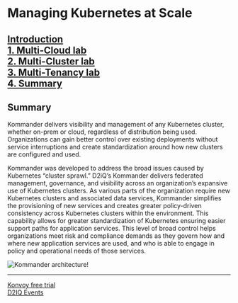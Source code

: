 # Managing Kubernetes at Scale

[Introduction](https://github.com/mesosphere/kommander-workshop-student/blob/master/README.md#introduction)  
[1. Multi-Cloud lab](https://github.com/mesosphere/kommander-workshop-student/blob/master/multi-cloud-lab.md#Multi-Cloud-lab)  
[2. Multi-Cluster lab](https://github.com/mesosphere/kommander-workshop-student/blob/master/multi-cluster-lab.md#Multi-Cluster-Lab)  
[3. Multi-Tenancy lab](https://github.com/mesosphere/kommander-workshop-student/blob/master/multitenancy-lab.md#Multi-Tenancy-Lab)  
[4. Summary](https://github.com/mesosphere/kommander-workshop-student/blob/master/summary.md#Summary)  
---

## Summary

Kommander delivers visibility and management of any Kubernetes cluster, whether on-prem or cloud, regardless of distribution being used. Organizations can gain better control over existing deployments without service interruptions and create standardization around how new clusters are configured and used.

Kommander was developed to address the broad issues caused by Kubernetes “cluster sprawl.” D2iQ’s Kommander delivers federated management, governance, and visibility across an organization’s expansive use of Kubernetes clusters. As various parts of the organization require new Kubernetes clusters and associated data services, Kommander simplifies the provisioning of new services and creates greater policy-driven consistency across Kubernetes clusters within the environment. This capability allows for greater standardization of Kubernetes ensuring easier support paths for application services. This level of broad control helps organizations meet risk and compliance demands as they govern how and where new application services are used, and who is able to engage in policy and operational needs of those services.


![Kommander architecture!](https://docs.d2iq.com/ksphere/kommander/1.1/img/Kommander_architecture.png "Kommander_architecture")  

---  
[Konvoy free trial](https://d2iq.com/solutions/ksphere/konvoy#request-free-trial)  
[D2IQ Events](https://d2iq.com/events)  

